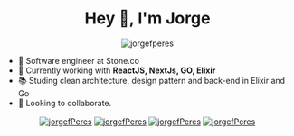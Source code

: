 
<h1 align="center">Hey 👋,  I'm Jorge</h1>

<p align="center"> <img src="https://komarev.com/ghpvc/?username=jorgefperes" alt="jorgefperes" /> </p>

- 🔭 Software engineer at Stone.co
- 🌱 Currently working with **ReactJS, NextJs, GO, Elixir**
- 📚 Studing clean architecture, design pattern and back-end in Elixir and Go
- 🤝 Looking to collaborate.




<p align="center">
<a href="https://www.linkedin.com/in/jorge-fernando-peres-9901454b/" target="blank">
  <img align="center" src="https://img.shields.io/badge/linkedin-%230077B5.svg?&style=for-the-badge&logo=linkedin&logoColor=white" alt="jorgefPeres"/></a>
<a href="https://www.instagram.com/Jorgef.peres/" target="blank">
  <img align="center" src="https://img.shields.io/badge/instagram-%23E4405F.svg?&style=for-the-badge&logo=instagram&logoColor=white" alt="jorgefPeres"/></a>
 <a href="https://www.facebook.com/jorgefernandoperes" target="blank">
  <img align="center" src="https://img.shields.io/badge/facebook-%231877F2.svg?&style=for-the-badge&logo=facebook&logoColor=white" alt="jorgefPeres"/></a>
  <a href="https://www.youtube.com/channel/UCWox-4vjxlV11PjoK9dOxtg" target="blank">
  <img align="center" src="https://img.shields.io/badge/YouTube-FF0000?style=for-the-badge&logo=youtube&logoColor=white" alt="jorgefPeres"/></a>
  
</p>
